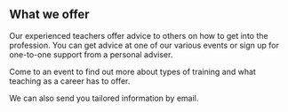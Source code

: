 ## What we offer

Our experienced teachers offer advice to others on how to get into the profession. You can get advice at one of our various events or sign up for one-to-one support from a personal adviser.

Come to an event to find out more about types of training and what teaching as a career has to offer.

We can also send you tailored information by email.
